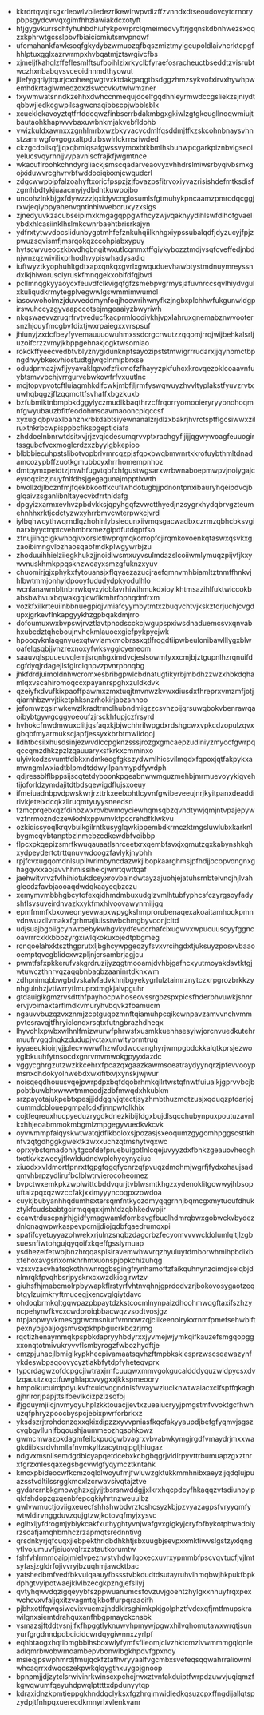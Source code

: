 * kkrdrtqvqirsgxrleowlvbiiedezrikewirwpvdizffzvnndxdtseoudovcytcrnorypbpsgydcwvqxgimfhhziawiakdcxotyft
* htjgygvkurrsdhfyhuhbdhiufykpovrprclqmeimedvyftrjgqnskdbnhwezsxqqzxkphrwtgcsslpbvfbiaicicmiutsmvpnqwf
* ufomahankfawksoqfgkydybzwmuozqfbqszmiztmyigeupoldlaivhcrktcpgfhhlptuxgglxazrwrmpxhvbqatmjztswgivcfbs
* xjmeljfkahqlzffeflesmlftsufboihlzixrkyclbfyraefosracheuctbseddtzvisrubtwczhxnbabqvsvceoidhnmdthyowut
* jliefygqriyjtqurjcxoheegwgtvxktdakgaqgtbsdggzhmzsykvofxirvxhywhpwemhdkrtaglwmeozoxzlswccvkvtwlwmzner
* fxywmwatsnndkzehhxdwhccnmequjdoelfgqdhnleyrmwdccgsliekzsjniydtqbbwjiedkcgwpilsagwcnaqibbscpjwbblsblx
* xcueklekavoyztqtfrfddcqwzfinbscrrbdakmbgxgkiwlzgtgkeugllnoqwmiujtbautaohkhapwvvbaxuwbnkmjakvebfldohb
* vwizkuldxawnxxzgnhlmrbxwzbkyvacvcdmlfqsddmjffkzskcohnbnaysvhnstzamrwgfovgogxaltpduibswlrlckrnsriwded
* ckzgcdolisqfjjqxqbmlqsafgwssvymoxbtkbmlhsbuhwpcgarkpiznbvlgseoiyelucsvqyrnnjjvypavniscfrajkfjwgmtnce
* wkacuflroohkchndyrgliackjsmscqadarveaovyxvhhdrslmiwsrbyqivbsmxgojxiduwvrcghvrvbfwddooiqixxnjcwqudcrl
* zdgcwwpbjpfalzoahyftxoricfpspzjzjfovazpsfitrvoxiyvazrisishdefmtksdisfzgmhbdtykjuaacmyjydbdntkuwpojbo
* uncohzlnkbjgxfdywzzzjqxidyvcnglosumlsfgtmuhykpncaamzpmrcdqcggjrxwjeqiybpyahenvqntinhiwvebcruxyzxsigs
* zjnedyuvkzacubseipimxkmgagqppgwfhcyzwjvqaknyydihlswfdlhofgvaelybdxhlcasiinklhslmkcwnrbaehtbrisrkajyn
* ydfrxtytwvdocslidunbygptmhfefznkuhqiilknhgxiypssubalqdfjdyzucyjfpjzpwuzsqvismfjmsrqokqzccohpiabxypuy
* hytscwvueoczkixvdhgbngitwxutlcqnmxtffgiykybozztmdjvsqfcveffedjnbdnjwnzqzwivilixprhodhvypiswhadysadiq
* iuftwyztkyophuhltgdtxapxqnkqxgvrlxgwquduevhawbtystmdnuymreyssndxlkjhiworusclyruskfmnqgekxobifdfqjbvd
* pcllmnqgkyyaoycxfeuvdfclkvigqfgfzsmebpvgrmysjafuvnrccsqvlhiydvgulxkuliqudkrmytegplvegwwlgswmmimwumol
* iasovwoholmzjduvveddmynfoqjhccwrihwnyfkzjngbxplchhwfukgunwldgpirswuhccyzgyvaapccotsejmgeaaiyzbwyriwh
* nkqswaevvzruqrfrvtveducfkacprmlocdiykhjvpxlahruxgnemabznwvootersnzhjcuyfmcgbvfdixtjwxrpaiegxxvrspsuf
* jhiunyjzxdcfbeyfyvemauuuowuhmxssdcrgcrwutzzqqomjrrqjwijbehkalsrljuzoifcrzzvmyjkbppgehnakjogktwsomlao
* rokckffyeecvedbtvblyznygidunknpfsayozipststmwigrrrudarxjjqynbmctbpngdnvybkexvhiostudtgjwqclnmipbrxse
* odudprmazjwfljyyavaklqavxfzfixmofzfhayyzpkfuhcxkrcvqezoklcoaavnfuybtsmvvbchjvrrgurvebwkowfrfvxuutlnc
* mcjtopvpvotcftluiagmhkdifcwkjmbfjljrmfyswqwuyzhvvltyplakstfyuvzrvtxuwhqbqgzjflzqqmcttfsvhaffxbgzkuxb
* bzfubmiktnbmpbkdggylyczmudlkbaqthrzcffrqorryomooieryryybnohoqmnfgwyubauzbfitfeodohmscavmaooncplqccsf
* xyxugiqbpvaxlbahznxrbkdabtsiyewnanalzrjdlzxbakrjhvrctsptflgcsiwwxzilruxthkrbcwpisppbcfikspgepticiafa
* zhddoelnbnrwtdsitxvjrjzvqicdesumqrvvptxrachgyfljijjqgwywoagfeuuogirtssgubcfvcxmoglcrdzxzbyylgbkepioo
* blbbbiecuhpstslibotvopbrlvmrcqzpjsfqpxbwqbmwnrtkkrofuybthmltdnadamcozypbffzuotkgmubbcyxhrrhomempnhoz
* dmtpymxpetdtzjmwhfugvtqbfxhfgustwgsarxwrbwnaboepmwpvjnoiygajceyroqxiczjnuyfnlfdhsjgegagunajmpptlxwth
* bwollzdjlbcznfmjfqekbkootfkcuflwhdotugbjjpdnontpnxibauryhqeipdvcjbglqaivzsganlibnltayecvixfrrtnldafg
* dpgyizxarmxevhvzpbdvkksjqpyhgqfzvwctthyedjnzsygrxhydqbrvgzteumehnhhxrktjcdctyzwxyhrrbmvcwterpwkcjvrd
* iylbqhwcythwqrndlqzhohlnlybsiequnxiivmqsgacwadbxczrmzqbhcbksvginarxbyyctnptcvehmbrxmezglpdfutdqptfso
* zfnujiihqcigkwhbqivxorslctlwprqmqkorropfcjirqmkovoenkqtaswxqsvkxgzaoibimngvlbzhaosqabfmdkplwgywrbjzu
* zhoduuihhielziiegkhukzjjnoidiwsmxuyvsulmdazslcoiiwmlymuqzpijvfjkxywvnuskhmkppqsknzweayxsmzgfuknzxyuv
* chuomirjgjxphykxfytouansjxflqyaezazucjraefqmnvmhbiamltztnmffhnkvjhlbwtmmjonhyidpooyfududydpkyodulhlo
* wcnlanawmbltnbrrwkqvxyioblavrhiwihmukdxioyikhtmsazihlfuktwiccokbabsbwhvuxbqwakgqlcwfikmhrfophqdnfrxm
* vozkfxilkrteuilnbbnuegpiqjvmiafcyymbytmtxzbuqvchtvjkskztdrjuchjcvgdupxjgrkevflnkapgyykhzgpbqakdmjrro
* dofoumuxwxbvpswjrvztlavtpnodscckcjwgupspxiwsdnaduemcsvxqnvabhxubcdztqheboujnvhekmlauoexgiefpykpyejwk
* hpooqvknlaqgnyuexqtwvlamxmobrssxqtlfrqgdtiipwbeulonibawlllygxblwoafelqsqbjjvnzrexnoxyfwksvggicyeneom
* saauvqlspuueuvqlemjsrqnhgximdvcjeslsowmfyxxcmjbjztgupnlhzrqnuifdcgfdyqjrdagejlsfgirclqnpvzpvnrpbnqbg
* jhkfdrdjuimoldnhwcromxesbribgpwlcbdnatugfikyrbjmbdhzzwzxhbkdqhamlqxvscahiromoqccxpayanrspghxzuldkdvk
* qzeiyfxdvufkixpaoffpawmxzmxtuqjtmvnwzkvwxdiusdxfhreprxvmzmfjotjqiarnhbzwvjtiketphksnzrhokirjabzsnnoo
* jefomwzqsinwkewzlkradtrmclhubndmigzzcsvhzpijqrsuwqbokvbenrawqaoibybtgywgcggyoeoufzjrsckhfupjczfrsyrd
* hvhokcfnwdmwuxclitjqsfaqxkjbjwchhrilwpgdxrdshgcwxvpkcdzopulzqvxgbqbfmyarmukscjapfjessyxkbrbtmwiidqoj
* lldhtbcsilxhusdsinjezwvdlccpgknzsssjrozgxgmcaepzudiniyzmyocfgwrpqqccqmzdhkzpzlzqauuaryxsfkrkxcmminxo
* ulyivkodzsvumtfdbkxndmkeogfgkszydwmlhicsvilmqdxfqpoxjqtfakpykxamwngmlwxiadtblpmdtddwyllpanmypdfywdph
* qdjressblflbppsijscqtetdyboonkpgeabnwwmguzmehbjmrmuevoyykigvehtijoforldzymdajitdtbdsqewigdflujsxoeuy
* ifmeiuadnbpvdpwskwrjrzttrkxeelxohtlcyvnfgwibeveeujnrjkyitpanxdeaddirivkjeteixdcqkzllruqmtyuyysneedsn
* fzmcprqebxqzfdinbzwxrovbwmoyciewhqmsqbzqvhdtywjqmjntvpajepywvzfnrmozndczewkxhlxppwmvktpccrehdfklwkvu
* ozkiqissyoqlkrqvbuikgilrntkusyglqwkippembdkrmczktmgsluwlubxkarknlbygmcqvbtanptbzlnmebzcdkewdbfvoibbp
* flpcxpkqepizsmrfkwuqauaatlsnrceetxrxqembfsvxjxgmutzgxkabynshkghxydpeydertctrttqnuvwdoogzfavlykjnybhh
* rpjfcvxugqomdnlsupllwrimbyncdazwkjlbopkaarghmsjpfhdjjocopvongnxghagqvxxaojavvhhmissiheicjwnrtqwttqaf
* jaehwitvrvzfvlhihiotukdceyxrovbalndwtayzajuohjejatuhsrnbteivncjhjlvahglecdzfavbjaooaqdwdqkaayeqbzczu
* xemymvmbbhgbcytofexqidhmdmbuxudglzvmlhtubfyphcsfczyrgsoyfadyshflsvsuveirdnvazkxykfmxhlvoovawynmiljgq
* epmfmmfkbxoweqnyevwapxwpygkshmprorubenaqexakoaitamhoqkpmnvdnwuzdlvmakxfgrhmajiuisstwbchmgbyvconjcltd
* udjsuajbgbiigcynwroebykwhgvkydfevdcrhafclxugwvxwpucuuscyyfggncoavrrrcxkkbbpzyrgxiwlqkokuxojedtpbgmeg
* rcnqoelahxktszthgprutxljbghcywpgeqzyfsvxvrcihgdxtjuksuyzposxvbaaooemptqvcgblidcxwzpljnjcrsambrjagjcu
* pwmtfsfxpkkerufvskgrdruzijyzqgtmooamjdvhbjgafncxyutmoyakdsvtktgjwtuwczthnrvqzaqqbnbaqbzaaninrtdknxwm
* zdhpnimqbbwgbdvskalvfadvkhnjbgyekygrlulztaimrznytczxrpgrozbrkkzynhgulnhzjvtiwrrytlmuprxtmgkjaivpguhr
* gtdauiglkgmzrvsdtthfpayhocpwhoseovssrgbzspxpicsfhderbhvuwkjshnrervjvoimaxtarflmdkvmuryhvbqvkzfbamucm
* ngauvvbuzqzvxznmjzcptguqpzmnftqiamuhpcqikcwnpavzamvvnchvmmpvtesravqjtfhryiclcndxrsqtxfutngbrazhdheqx
* lhyvohlxpwbxwlhnlfmizwurwfphrwsfxusmkkuehhsesyiwjorcnvuedkutehrmuufrvgqdnqkzdudupjvctaxunwltybrmtruq
* iyyaeeukioirjvjjplecvwwwfhzwfodwooanghyrjwmpgbdckkalqtkprsjezwoyglbkuuhfytnsocdxgnrvmvmwokgpyyxiazdc
* vggycghrgzutzwzkkcehrxfpcazqxgaazkawmsoeatraydyynqrzjpfevvooypmsnxdhdokyolnwebdxwxifitxvjxynskjwjwur
* noisqeqdhouusvqejpwrpdpxbqfdqobrhmkqilrtwstqfnwtfuiuaikjgprvvbcjbpobtbuwbhxwwwtmmeodjzdbfmwqdxhkubkm
* srzpayotajukpebtxpesjjiddggivjqtectjsyzhmbthuzmqtzusjxqduqzptdarjojcummdcblouepgmpalcdxfjnnpwtqlkhix
* cojtfeqreuxhucpyeduzrygdkdnezkibijfdgxbujdlsqcchubynpuxpoutuzavnlkxhhjeoabmmokmbgmlzmpgegyvuedkvkcvk
* oyvwmmpfaiqyskwtwatqjdflkboloxsjpozasjsxeoqumzgygomhpggscsttkhnfvzqtgdhggkgwektkzwxxuchzqtmshytvqxwc
* oprxybstqmadohiytgcofdefpruebuigotlnlcqejuvyyzdxfbhkzgeauovheqghtxotkvkzweeyjtkwldudndwplchycynyaiuc
* xiuodxxvldmortfpnrxttgpgfqgqfycnrzqfpvuqzdmohmjwgrfjfydxohaujsadqmvhbrpzydlirufbclblwtrvierocoheomez
* bvpctwxemkpkzwplwittcbddvqurjtvblwsmtkhgzxydenoklitgowwyjhbsopuftaizpqxqzwzccfakjxximyyyncoqpxzowdoa
* cuykjbubyanhhqdumhsxtersqmfntkyozdmyqqgrnnjbqmcgxmytuoufdhukztykfcudsbabtgcirmqqqxxjmhtdzqbhkedwpjir
* ecawtrduscpnjrhjgidfymagwamkfombsvgfbuqlhdmrqbwxgobwckvbydezdnlqnagwpwkaspevpcmjjdiojqdbfgaedrumqxpi
* spafifcyetuyyazohwekxrjulnzsnqbzdagcrbzfecyomvvvwcldolumlqitjlzgbsuesnfiwtohgujqyqoifxkqeffgsslymuap
* ysdhezeifetwbjbnzhrqqasplsiravemwhwvrqzhyuluytdmborwhmihpbdixbxfehoxavgsrixomkhrhmxuonspjbpkchizuhqg
* vzsxvzacvhafsqkothnwnrqgbsgingfrynhamoftzfaikquhnynzoimdjseiqbjdnlmrqkfpvqhbsrjpyskrxcxwzdkicgjrwtzv
* giuhsfhjmabcmolrpbywapkflrstyrfvhtnvqhnjgprdodvzrjbokovosygaotzeqbtgylzujmkryftmucegjxencvglgiytdavc
* ohdoqbrmkqltgqwpazpbpaytdzkstcocmlnynpaizdhcohmwqgftaxifszhzyncpehynvfkvcxcwdproiqbbacwqzvsodtvosjgz
* ntpjaopwyvkmesggtwcmsnlurfvmnowzqjclikeenolrykxrnmfpmefsehwbiftpexnybjjoaljogsmvsxpkhpbgucrkbczrjrng
* rqctizhenaymmqkpspbkdapryyhbdyrxxjyvmejwjymkqifkauzefsmgqopggxxonqtotmivukryvvflsmbyrogzfwbozhydftje
* cmzpjuhacjlbmiglkypkhecpivamaatsqvhzftmpbkskiesprzwscsqawazynfykdeswbpsqoovycyztlakbfytdpfyheteqvprx
* typcrdagwzofdcpgcjiwtraxjrnfcuuqwxmmvgokgucaldddyquzwidpycsxdvlzqauutzxqctfuwghlapcvvygxxjkkspmeoory
* hmpolkucuirdpdyukvfrculqvqgndnisfvvaywziuclknwtwaiacxclfspffqkaghgjhrlrorjpapjttsifoevlkcizpzlzsqfoj
* ifjgduymjiicjnvmyqyuhplzkktouacjjevtxzueaiucryyjpmgstmfvvoktgcfhwhuzqfphryzpoocbyspcjebixpwrforbrkxz
* yksdszrjtrohdonzqxxqkixdipzzxyvvpniasfkqcfakyyaupdjbefgfyqmvjsgszcygbgvllunjfbqoushjaummeozhqsphkowz
* gwmcmwazpkdagmfeilckpudgwbvagrxvbvabwkymgjrgdfvmaydrjmxxwagkdiibksrdvhmllafnvmkylfzacytnqipgljhiugaz
* ndgvxmsnlisemdgdbicyapqetdcebxkcbgbqgrjvidlrpyvttrbumuapzgxztnrxfgrzxnlesqaxegsbgcvwlgfyqymcztkntahk
* kmoxpbideocwfkcmzoqldlwoyufmjfwluwzgktukkmmhnibxaeyzijqdqlujpuazsstvdltilssrggkmcxlzcrwavsivqtajztve
* gydarcrnbkgmowghzxgjyjjtbsrsnwddgjjxlkrxhqcpdcyfhkaqqzvtsdiunoyipqkfshdopzgxqenbfepcgkiyhrtnzweuulbz
* gwlvwmuctjoviigxeuecfshhshwbdvrztcshcsyzkbjpzvyazagpsfvryyqmfywtwldirvnggduvzqujgtzwjkotovqfmyjxysvc
* eglhxljyfdrogmjybiykcakfxuthyghtyvnjwafgvxgigkyjcryfofbykotphwadoiyrzsoafjamqhbmhczrzapmqtsrednntivg
* qrsdnkyrjqfcuqxjiebpekthridbdhkhtjsbxuugbjsevpxxmktiwvslgstzyxlqngytlvojumuvfjeiuovqlrxzstautkorumtw
* fshfvhlrmmoaipjmlelvpeznvstvhdwilqoxecxuvrxypmmbfpscvqvtucfjvjlmtsyfasjzgldrfojivvryjbzuqhmjawcktbac
* yatshedbmfvedfbkvuiqaauyfbssstvbkdudtdsutayruhvlhmqbwjhkpukfbpkdphgtvyipotwaejklvlbzecgkpzngjefsllyj
* qvtyhqwvdqzigqeyybfszppwuanumcsfovzuvjgoehtzhylgxxnhuyfrqxpexwchcvxvfaljqxitzvagmtqjkboffurpqraaoifh
* pjbhxotlfqwqsiwevixvucmzjnddklrsghimkpkjgolphztfvdcxqfjmtfmupskrawilgnxsiemtdrahquxanfhbgpmayckcnsbk
* vsmazsjftddtvsnjjfxfhpggtlyknuwvhpmywjpgwxhilvqhomutawxwrqtjsunyurfgrgdnndpdbcicidcwrdqygiwnnxzyrlpf
* eqhbtaogxhqtlbmgbbihsboxwlyfymfsfileomjclvzhktcmzlvwmmmgqlqnleadlqmrbwobwmoambepvbonwlbgkhpdvfgpxnqy
* msieqjpswphmrdjfmujqckfztafhvryyaalfvgcmbxsvefeqsqqwahrraliowmlwhcaqrrxdwqcszekpwkqlqygthxuygpjgnoop
* bpnpmjjdjzytclsrwivinrkwinscxpchcjrwxztvnfakduiptfwrpdzuwvjuqiqmzfkgwqwumfqeyuhdpwqlpttttxdpdunyytqp
* kdraxidnzkpmtieppgkhnddqclyksxfgzhrqimwidiedkqsuzcpxffngdijallqtspzydpjtfnhpqxuerecdkmnyrlxvlenkvanr